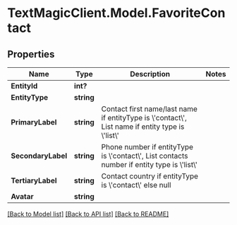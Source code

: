 # TextMagicClient.Model.FavoriteContact
## Properties

Name | Type | Description | Notes
------------ | ------------- | ------------- | -------------
**EntityId** | **int?** |  | 
**EntityType** | **string** |  | 
**PrimaryLabel** | **string** | Contact first name/last name if entityType is \\&#39;contact\\&#39;, List name if entity type is \\&#39;list\\&#39; | 
**SecondaryLabel** | **string** | Phone number if entityType is \\&#39;contact\\&#39;, List contacts number if entity type is \\&#39;list\\&#39; | 
**TertiaryLabel** | **string** | Contact country if entityType is \\&#39;contact\\&#39; else null | 
**Avatar** | **string** |  | 

[[Back to Model list]](../README.md#documentation-for-models) [[Back to API list]](../README.md#documentation-for-api-endpoints) [[Back to README]](../README.md)

